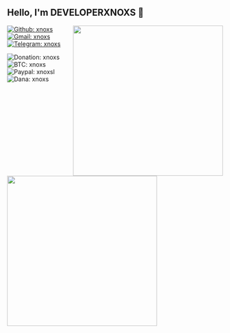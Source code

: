 
<h2> Hello, I'm <b>DEVELOPERXNOXS</b> 👋</h2>

<img align='right' src="https://github-readme-stats.vercel.app/api/top-langs/?username=developerxnoxs&theme=codeSTACKr" width="350">

[![Github: xnoxs](https://img.shields.io/github/followers/developerxnoxs?style=social)](https://github.com/developerxnoxs)
[![Gmail: xnoxs](https://img.shields.io/badge/Gmail-developerxnoxs-green?style=social&logo=gmail)](mailto:developerxnoxs@gmail.com)
[![Telegram: xnoxs](https://img.shields.io/badge/Telegram-developerxnoxs-green?style=social&logo=Telegram)](https://t.me/PetapaGenit2)
<br>

![Donation: xnoxs](https://img.shields.io/badge/💰-Donation-orange?style=flat-square)
<br>
![BTC: xnoxs](https://img.shields.io/badge/BTC-18jswG2t9EZrnHju5dyiYw1yGbkcrTSgJg-orange?style=flat-square&logo=bitcoin)
<br>
![Paypal: xnoxsl](https://img.shields.io/badge/Paypal-khaerudin2119@gmail.com-orange?style=flat-square&logo=paypal)
<br>
![Dana: xnoxs](https://img.shields.io/badge/Dana-083144900354-orange?style=flat-square&logo=idr)
<br>
<img align='left' src="https://github-readme-stats.vercel.app/api?username=developerxnoxs&show_icons=true&theme=codeSTACKr" width="350">

<!--[tema readme stats] -->
<!--https://github.com/anuraghazra/github-readme-stats/blob/master/themes/README.md-->
